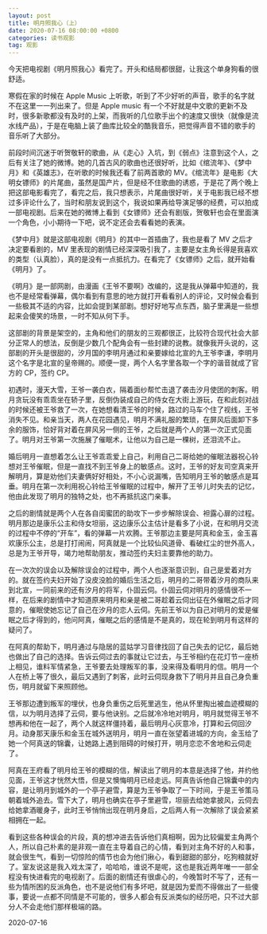 ```yaml
---
layout: post
title: 明月照我心（上）
date: 2020-07-16 08:00:00 +0800
categories: 读书观影
tag: 观影
---
```




今天把电视剧《明月照我心》看完了。开头和结局都很甜，让我这个单身狗看的很舒适。

寒假在家的时候在 Apple Music 上听歌，听到了不少好听的声音，歌手的名字就不在这里一一列出来了。但是 Apple music 有一个不好就是中文歌的更新不及时，很多新歌都没有及时的上架，而我听的几位歌手出个的速度又很快（就像是流水线产品），于是在电脑上装了曲库比较全的酷我音乐，把觉得声音不错的歌手的音乐听了大部分。

前段时间沉迷于听贺敬轩的歌曲，从《走心》入坑，到《弱点》注意到这个人，之后有关注了她的微博。她的几首古风的歌曲也还很好听，比如《绾流年》、《梦中月》和《英雄志》，在听歌的时候我还看了前两首歌的 MV。《绾流年》是电影《大明女镖师》的片尾曲，虽然是国产片，但是经不住歌曲的诱惑，于是花了两个晚上把这部电影看完了，看完之后，我只想表示，片尾曲很好听，关于电影我已经不想过多评论什么了，当时和朋友说到这个，我说如果再给导演足够的经费，可以拍成一部电视剧。后来在她的微博上看到《女镖师》还会有剧版，贺敬轩也会在里面演一个角色，小小期待一下吧，说不定还会去看看她的表演。

《梦中月》就是这部电视剧《明月》的其中一首插曲了，我也是看了 MV 之后才决定要看剧的，MV 里表现的剧情已经深深吸引我了，主要是女主角长得是我喜欢的类型（认真脸），真的是没有一点抵抗力。在看完了《女镖师》之后，就开始看《明月》了。

《明月》是一部网剧，由漫画《王爷不要啊》改编的，这是我从弹幕中知道的，我也不是经常看弹幕，偶尔看到有意思的地方就打开看看别人的评论，又时候会看到一些极其不适的内容，比如会提到某部剧。想好好地写点东西，脑子里满是一些想起来会傻笑的场景，一时不知从何下手。

这部剧的背景是架空的，主角和他们的朋友的三观都很正，比较符合现代社会大部分正常人的想法，反倒是少数几个配角会有一些封建的说教。就像我开头说的，这部剧的开头是很甜的，汐月国的李明月通过和亲要嫁给北宣的九王爷李谦，李明月这个名字是北宣的皇帝赐的。顺便一提，两个人名字里各取一个字的谐音就成了官方的 CP，签约 CP。

初遇时，漫天大雪，王爷一袭白衣，隔着面纱帮忙击退了袭击汐月使团的刺客。明月贪玩没有乖乖坐在轿子里，反倒伪装成自己的侍女在大街上游玩，在和此刻对战的时候还被王爷救了一次，在她想看清王爷的时候，路过的马车个住了视线，王爷消失不见。和亲当天，两人在花园遇见，明月不满礼服的繁琐，在屏风后面卸下多余的服饰，恰好背对着在屏风另一侧的王爷，之后就是两个人的第一次正式见面了。明月对王爷第一次施展了催眠术，让他以为自己是一棵树，还泪流不止。

婚后明月一直想着怎么让王爷乖乖爱上自己，利用自己二哥给她的催眠法器祝心铃想对王爷催眠，但是一直找不到王爷身上的敏感点。这时，王爷的好友司空真来开解明月，算是劝他们夫妻俩好好相处，不小心说漏嘴，告知明月王爷的敏感点是耳垂。明月在第一次利用祝心铃给王爷催眠的过程中，解开了王爷儿时失去的记忆，他由此发现了明月的独特之处，也不再抵抗这门亲事。

之后的剧情就是两个人在各自闺蜜团的助攻下一步步解除误会、袒露心扉的过程。明月那边是康乐公主和侍女坦丽，这边康乐公主估计是看多了小说，在和明月交流的过程中不停的“开车”，看的弹幕一片欢腾。王爷那边主要是阿真和金玉，金玉喜欢康乐公主，总是打打闹闹，阿真就是一个比较仙风道骨、看破红尘的世外高人，总是为王爷开导，竭力地帮助朋友，推动签约夫妇主要靠他的助力。

在一次次的误会以及解除误会的过程中，两个人也逐渐意识到，自己是爱着对方的。就在签约夫妇开始了没皮没脸的婚后生活之后，明月的二哥带着汐月的商队来到北宣，一同前来的还有汐月的将军，仆固云伺。仆固云伺对明月的感情很不一样，在后来的剧情中才知道原来明月和亲是被二哥趁着云伺出征在外催眠之后才同意的，催眠使她忘记了自己在汐月的恋人云伺。先前王爷以为自己对明月的爱是催眠之后才得到的，他问阿真，催眠之后的感情是不是真的，现在轮到明月有这样的疑问了。

在阿真的帮助下，明月通过与隐居的蓝姑学习音律找回了自己失去的记忆，最后她也做出了自己的选择。告诉云伺过去的事就让它过去，与王爷相约在花灯节一座桥上相见，谁料军情紧急，王爷要去处理叛军的事，没来得及看明月的信。明月一个人在桥上等了很久，最后又遇到了刺客，此时云伺现身救下了明月并且自己身负重伤，明月就留下来照顾他。

王爷那边遭到叛军的埋伏，也身负重伤之后死里逃生，他从怀里掏出被血迹模糊的信，以为明月选择了云伺，要与他诀别。之后就冷冷地对明月，明月就觉得王爷不想再和他在一起了，两个人就这样僵持着，最后明月心灰意冷，打算和云伺回汐月。动身那天康乐和金玉在城外送明月，明月一直在张望着进城的方向，金玉给了她一个阿真送的锦囊，让她路上遇到阻碍的时候打开，明月恋恋不舍地和云伺走了。

阿真在王府看了明月给王爷的模糊的信，解读出了明月的本意是选择了他，并约他见面，王爷这才恍然大悟，但是又懊悔明月已经走远。阿真告诉他自己锦囊中的内容，是让明月到城外的一个亭子避雪，算是为王爷争取了一下时间，于是王爷策马朝着城外追去。雪下大了，明月也确实在亭子里避雪，坦丽去给她拿披风，云伺去给她拿酒暖身子，此时王爷悄悄出现在明月身后，之后两人有一次解除了误会紧紧相拥在一起。

看到这些各种误会的片段，真的想冲进去告诉他们真相啊，因为比较偏爱主角两个人，所以自己朴素的是非观一直在主导着自己的心情，看到对主角不好的人和事，就会很生气，看到一切惊险的情节也会为他们揪心，看到甜甜的部分，吃狗粮就好了。室友说这是我入戏太深了，哈哈哈，谁说不是呢，这也是我近两年唯一一部全程没有快进看完的电视剧了。后面的剧情还有很虐心的，今晚暂时不写了，还有一些为情所困的反派角色，也不是说他们有多坏吧，就是因为爱而不得做出了一些傻事，要说一点都不同情是不可能的，很多人都会有反派类似的经历吧，只不过大部分人不会走他们那样极端的路。

2020-07-16